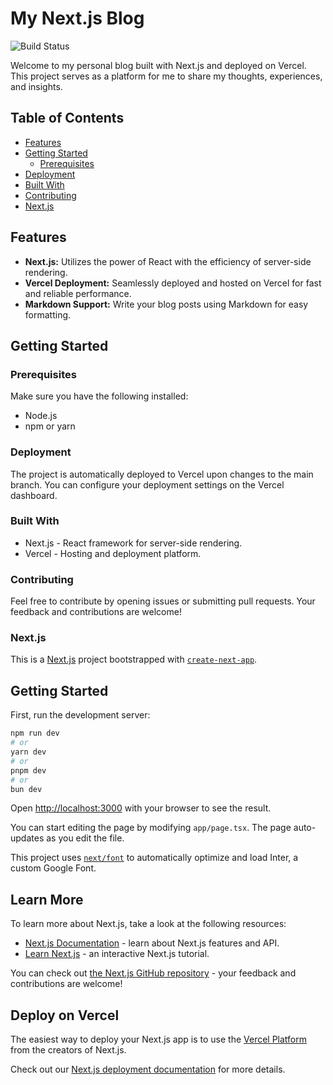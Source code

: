 # My Next.js Blog

![Build Status](https://img.shields.io/badge/build-passing-brightgreen)

Welcome to my personal blog built with Next.js and deployed on Vercel. This project serves as a platform for me to share my thoughts, experiences, and insights.

## Table of Contents

- [Features](#features)
- [Getting Started](#getting-started)
  - [Prerequisites](#prerequisites)
- [Deployment](#deployment)
- [Built With](#built-with)
- [Contributing](#contributing)
- [Next.js](#Next.js)

## Features

- **Next.js:** Utilizes the power of React with the efficiency of server-side rendering.
- **Vercel Deployment:** Seamlessly deployed and hosted on Vercel for fast and reliable performance.
- **Markdown Support:** Write your blog posts using Markdown for easy formatting.

## Getting Started

### Prerequisites

Make sure you have the following installed:

- Node.js
- npm or yarn

### Deployment

The project is automatically deployed to Vercel upon changes to the main branch. You can configure your deployment settings on the Vercel dashboard.

### Built With

- Next.js - React framework for server-side rendering.
- Vercel - Hosting and deployment platform.

### Contributing

Feel free to contribute by opening issues or submitting pull requests. Your feedback and contributions are welcome!

### Next.js

This is a [Next.js](https://nextjs.org/) project bootstrapped with [`create-next-app`](https://github.com/vercel/next.js/tree/canary/packages/create-next-app).

## Getting Started

First, run the development server:

```bash
npm run dev
# or
yarn dev
# or
pnpm dev
# or
bun dev
```

Open [http://localhost:3000](http://localhost:3000) with your browser to see the result.

You can start editing the page by modifying `app/page.tsx`. The page auto-updates as you edit the file.

This project uses [`next/font`](https://nextjs.org/docs/basic-features/font-optimization) to automatically optimize and load Inter, a custom Google Font.

## Learn More

To learn more about Next.js, take a look at the following resources:

- [Next.js Documentation](https://nextjs.org/docs) - learn about Next.js features and API.
- [Learn Next.js](https://nextjs.org/learn) - an interactive Next.js tutorial.

You can check out [the Next.js GitHub repository](https://github.com/vercel/next.js/) - your feedback and contributions are welcome!

## Deploy on Vercel

The easiest way to deploy your Next.js app is to use the [Vercel Platform](https://vercel.com/new?utm_medium=default-template&filter=next.js&utm_source=create-next-app&utm_campaign=create-next-app-readme) from the creators of Next.js.

Check out our [Next.js deployment documentation](https://nextjs.org/docs/deployment) for more details.
